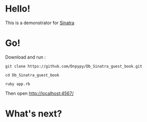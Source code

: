 Hello!
====

This is a demonstrator for [Sinatra](http://www.sinatrarb.com/)

Go!
===

Download and run :

    git clone https://github.com/Dnpypy/Db_Sinatra_guest_book.git

    cd Db_Sinatra_guest_book

    ruby app.rb
    
Then open [http://localhost:4567/](http://localhost:4567/)

What's next?
============
